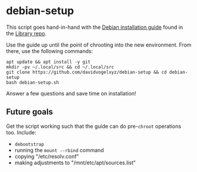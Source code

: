 # debian-setup

This script goes hand-in-hand with the [Debian installation guide](https://github.com/DavidVogelxyz/library/blob/master/install-os/install-debian.md) found in the [Library repo](https://github.com/davidvogelxyz/library).

Use the guide up until the point of chrooting into the new environment. From there, use the following commands:

```
apt update && apt install -y git
mkdir -pv ~/.local/src && cd ~/.local/src
git clone https://github.com/davidvogelxyz/debian-setup && cd debian-setup
bash debian-setup.sh
```

Answer a few questions and save time on installation!

## Future goals

Get the script working such that the guide can do pre-`chroot` operations too. Include:

- `debootstrap`
- running the `mount --rbind` command
- copying "/etc/resolv.conf"
- making adjustments to "/mnt/etc/apt/sources.list"
